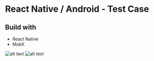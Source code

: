 # React Native / Android - Test Case

## Build with

- React Native
- MobX

![alt text](https://i.imgur.com/MOkV111.png)
![alt text](https://i.imgur.com/WoYa5pR.png)

